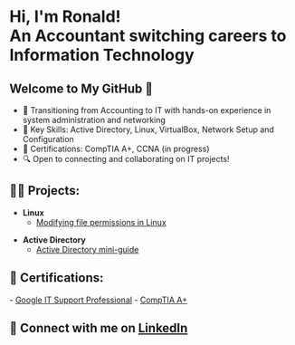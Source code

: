 <h1>Hi, I'm Ronald! 
<br/>
An Accountant switching careers to <strong>Information Technology</strong></h1>

## Welcome to My GitHub 👋
- 🚀 Transitioning from Accounting to IT with hands-on experience in system administration and networking
- 🧰 Key Skills: Active Directory, Linux, VirtualBox, Network Setup and Configuration
- 📜 Certifications: CompTIA A+, CCNA (in progress)
- 🔍 Open to connecting and collaborating on IT projects!

<h2>👨‍💻 Projects:</h2>

- <b>Linux</b>
  - [Modifying file permissions in Linux](https://github.com/ronald-lam/Linux)
<!-- - <b>SQL</b>
  - [Applying filters to SQL queries](https://github.com/ronald-lam/sql)
- <b>Python</b>
  - [Random Password Generator](https://github.com/ronald-lam/password-generator) -->
- <b>Active Directory</b>
  - [Active Directory mini-guide](https://github.com/ronald-lam/activedirectory)

<h2>🧾 Certifications:</h2>
<!-- 
- <b>[Cisco Packet Tracer](https://www.credly.com/badges/5b125bbb-7763-402b-9b94-f1b02ec344ad/public_url)</b>
- <b>[Google IT Support](https://coursera.org/share/6bfe9b79a3f07c11debd58997f5b82bf)</b>
- <b>[Microsoft Windows Defender](https://coursera.org/share/3b18ee9fddd0797483499139a2ecaab7)</b>
- <b>[Wireshark for Beginners: TCP IP Protocol Fundamentals](https://coursera.org/share/1b6619fe69629294043de1ca4cc0b086)</b>
- <b>[Wireshark for Beginners: Capture Packets](https://coursera.org/share/6e8b929f9dcb0e8dedf16d0aa73b7cfc)</b> 
-->
- <a href='https://www.credly.com/badges/d99708a3-e151-47a2-8596-dba25cc6c5f6/public_url'>Google IT Support Professional</a>
- <a href='https://www.credly.com/badges/b7b623ab-d128-49e0-bf81-93285d2381e6/public_url'>CompTIA A+</a>

<h2> 🤳 Connect with me on <a href="https://www.linkedin.com/in/ronaldmlam/">LinkedIn</a></h2>
